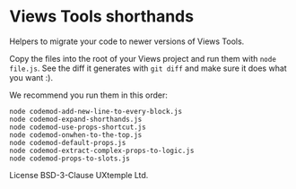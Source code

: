# Views Tools shorthands

Helpers to migrate your code to newer versions of Views Tools.

Copy the files into the root of your Views project and run them with `node file.js`.
See the diff it generates with `git diff` and make sure it does what you want :).

We recommend you run them in this order:

```
node codemod-add-new-line-to-every-block.js
node codemod-expand-shorthands.js
node codemod-use-props-shortcut.js
node codemod-onwhen-to-the-top.js
node codemod-default-props.js
node codemod-extract-complex-props-to-logic.js
node codemod-props-to-slots.js
```

License BSD-3-Clause
UXtemple Ltd.
